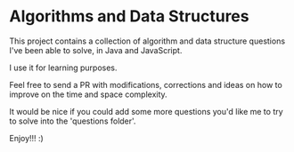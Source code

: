 # Algorithms and Data Structures
This project contains a collection of algorithm and data structure questions I've been able to solve, in Java and JavaScript.

I use it for learning purposes.

Feel free to send a PR with modifications, corrections and ideas on how to improve on the time and space complexity.

It would be nice if you could add some more questions you'd like me to try to solve into the 'questions folder'.

Enjoy!!! :)
